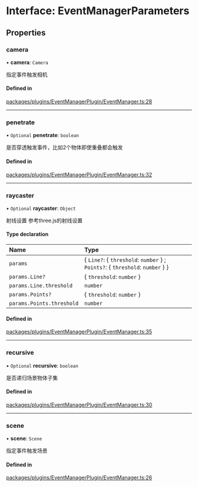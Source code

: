 # Interface: EventManagerParameters

## Properties

### camera

• **camera**: `Camera`

指定事件触发相机

#### Defined in

[packages/plugins/EventManagerPlugin/EventManager.ts:28](https://github.com/Shiotsukikaedesari/vis-three/blob/d84d84d0/packages/plugins/EventManagerPlugin/EventManager.ts#L28)

___

### penetrate

• `Optional` **penetrate**: `boolean`

是否穿透触发事件，比如2个物体即使重叠都会触发

#### Defined in

[packages/plugins/EventManagerPlugin/EventManager.ts:32](https://github.com/Shiotsukikaedesari/vis-three/blob/d84d84d0/packages/plugins/EventManagerPlugin/EventManager.ts#L32)

___

### raycaster

• `Optional` **raycaster**: `Object`

射线设置 参考three.js的射线设置

#### Type declaration

| Name | Type |
| :------ | :------ |
| `params` | { `Line?`: { `threshold`: `number`  } ; `Points?`: { `threshold`: `number`  }  } |
| `params.Line?` | { `threshold`: `number`  } |
| `params.Line.threshold` | `number` |
| `params.Points?` | { `threshold`: `number`  } |
| `params.Points.threshold` | `number` |

#### Defined in

[packages/plugins/EventManagerPlugin/EventManager.ts:35](https://github.com/Shiotsukikaedesari/vis-three/blob/d84d84d0/packages/plugins/EventManagerPlugin/EventManager.ts#L35)

___

### recursive

• `Optional` **recursive**: `boolean`

是否递归场景物体子集

#### Defined in

[packages/plugins/EventManagerPlugin/EventManager.ts:30](https://github.com/Shiotsukikaedesari/vis-three/blob/d84d84d0/packages/plugins/EventManagerPlugin/EventManager.ts#L30)

___

### scene

• **scene**: `Scene`

指定事件触发场景

#### Defined in

[packages/plugins/EventManagerPlugin/EventManager.ts:26](https://github.com/Shiotsukikaedesari/vis-three/blob/d84d84d0/packages/plugins/EventManagerPlugin/EventManager.ts#L26)
